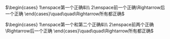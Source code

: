 $\begin{cases}  
1\enspace第一个正确&\\\  
2\enspace前一个正确\Rightarrow后一个正确  
\end{cases}\quad\quad\Rightarrow所有都正确$  
  
 $\begin{cases}  
1\enspace第一个和第二个正确&\\\  
2\enspace前两个正确\Rightarrow后一个正确  
\end{cases}\quad\quad\Rightarrow所有都正确$  
